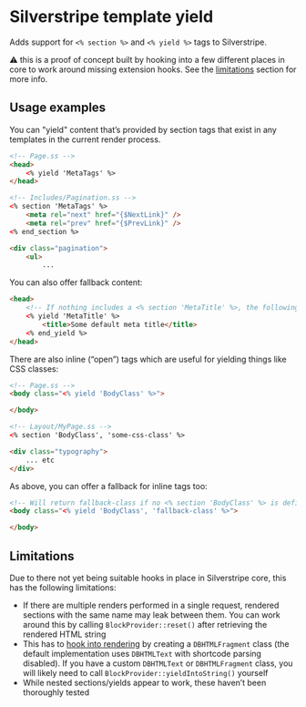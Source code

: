 # Silverstripe template yield

Adds support for `<% section %>` and `<% yield %>` tags to Silverstripe.

⚠️ this is a proof of concept built by hooking into a few different places in core to work around missing extension
hooks. See the [limitations](#limitations) section for more info.

## Usage examples

You can "yield" content that’s provided by section tags that exist in any templates in the current render process.

```html
<!-- Page.ss -->
<head>
    <% yield 'MetaTags' %>
</head>

<!-- Includes/Pagination.ss -->
<% section 'MetaTags' %>
    <meta rel="next" href="{$NextLink}" />
    <meta rel="prev" href="{$PrevLink}" />
<% end_section %>

<div class="pagination">
    <ul>
        ...
```

You can also offer fallback content:

```html
<head>
    <!-- If nothing includes a <% section 'MetaTitle' %>, the following fallback will be rendered -->
    <% yield 'MetaTitle' %>
        <title>Some default meta title</title>
    <% end_yield %>
</head>
```

There are also inline (“open”) tags which are useful for yielding things like CSS classes:

```html
<!-- Page.ss -->
<body class="<% yield 'BodyClass' %>">

</body>

<!-- Layout/MyPage.ss -->
<% section 'BodyClass', 'some-css-class' %>

<div class="typography">
    ... etc
</div>
```

As above, you can offer a fallback for inline tags too:

```html
<!-- Will return fallback-class if no <% section 'BodyClass' %> is defined -->
<body class="<% yield 'BodyClass', 'fallback-class' %>">

</body>
```

## Limitations

Due to there not yet being suitable hooks in place in Silverstripe core, this has the following limitations:

- If there are multiple renders performed in a single request, rendered sections with the same name may leak between
them. You can work around this by calling `BlockProvider::reset()` after retrieving the rendered HTML string
- This has to [hook into rendering](https://github.com/silverstripe/silverstripe-framework/blob/1c85d151a68ddc860b24e6dd4cf1aaa02da619c1/src/View/SSViewer.php#L697-L702)
by creating a `DBHTMLFragment` class (the default implementation uses `DBHTMLText` with shortcode parsing disabled).
If you have a custom `DBHTMLText` or `DBHTMLFragment` class, you will likely need to call `BlockProvider::yieldIntoString()` yourself
- While nested sections/yields appear to work, these haven’t been thoroughly tested
